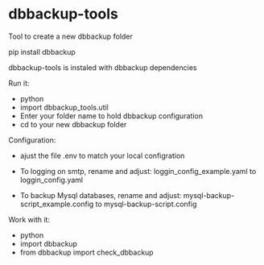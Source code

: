 # dbbackup-tools 
Tool to create a new dbbackup folder

pip install dbbackup

dbbackup-tools is instaled with dbbackup dependencies

Run it:
- python
- import dbbackup_tools.util
- Enter your folder name to hold dbbackup configuration
- cd to your new dbbackup folder

Configuration:
- ajust the file .env to match your local configration

- To logging on smtp, rename and adjust:
loggin_config_example.yaml to loggin_config.yaml

- To backup Mysql databases, rename and adjust:
mysql-backup-script_example.config to mysql-backup-script.config

Work with it:
- python
- import dbbackup
- from dbbackup import check_dbbackup
